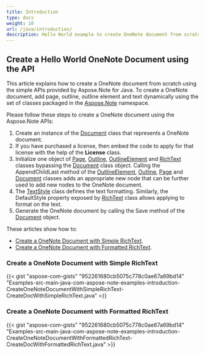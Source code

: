 ```yaml
---
title: Introduction
type: docs
weight: 10
url: /java/introduction/
description: Hello World example to create OneNote document from scratch using Java library or API.  You can add OneNote page, outline, outline element and text dynamically using Java.
---
```


## **Create a Hello World OneNote Document using the API**
This article explains how to create a OneNote document from scratch using the simple APIs provided by Aspose.Note for Java. To create a OneNote document, add page, outline, outline element and text dynamically using the set of classes packaged in the [Aspose.Note](https://apireference.aspose.com/note/java) namespace.

Please follow these steps to create a OneNote document using the Aspose.Note APIs:

1. Create an instance of the [Document](https://apireference.aspose.com/note/java/com.aspose.note/Document) class that represents a OneNote document.
1. If you have purchased a license, then embed the code to apply for that license with the help of the **License** class.
1. Initialize one object of [Page](https://apireference.aspose.com/note/java/com.aspose.note/Page), [Outline](https://apireference.aspose.com/note/java/com.aspose.note/Outline), [OutlineElement](https://apireference.aspose.com/note/java/com.aspose.note/OutlineElement) and [RichText](https://apireference.aspose.com/note/java/com.aspose.note/RichText) classes bypassing the [Document](https://apireference.aspose.com/note/java/com.aspose.note/Document) class object. 
   Calling the AppendChildLast method of the [OutlineElement](https://apireference.aspose.com/note/java/com.aspose.note/OutlineElement), [Outline](https://apireference.aspose.com/note/java/com.aspose.note/Outline), [Page](https://apireference.aspose.com/note/java/com.aspose.note/Page) and [Document](https://apireference.aspose.com/note/java/com.aspose.note/Document) classes adds an appropriate new node that can be further used to add new nodes to the OneNote document.
1. The [TextStyle](https://apireference.aspose.com/note/java/com.aspose.note/TextStyle) class defines the text formatting. Similarly, the DefaultStyle property exposed by [RichText](https://apireference.aspose.com/note/java/com.aspose.note/RichText) class allows applying to format on the text.
1. Generate the OneNote document by calling the Save method of the [Document](https://apireference.aspose.com/note/java/com.aspose.note/Document) object.

These articles show how to:

- [Create a OneNote Document with Simple RichText](/note/java/introduction/#create-a-onenote-document-with-simple-richtext).
- [Create a OneNote Document with Formatted RichText](/note/java/introduction/#create-a-onenote-document-with-formatted-richtext).
### **Create a OneNote Document with Simple RichText**
{{< gist "aspose-com-gists" "952261680cb5075c778c0ae67a69bd14" "Examples-src-main-java-com-aspose-note-examples-introduction-CreateOneNoteDocumentWithSimpleRichText-CreateDocWithSimpleRichText.java" >}}
### **Create a OneNote Document with Formatted RichText**
{{< gist "aspose-com-gists" "952261680cb5075c778c0ae67a69bd14" "Examples-src-main-java-com-aspose-note-examples-introduction-CreateOneNoteDocumentWithFormattedRichText-CreateDocWithFormattedRichText.java" >}}



